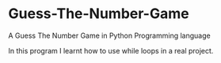 # Guess-The-Number-Game
A Guess The Number Game in Python Programming language 

In this program I learnt how to use while loops in a real project.

